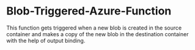 # Blob-Triggered-Azure-Function
This function gets triggered when a new blob is created in the source container and makes a copy of the new blob in the destination container with the help of output binding. 
